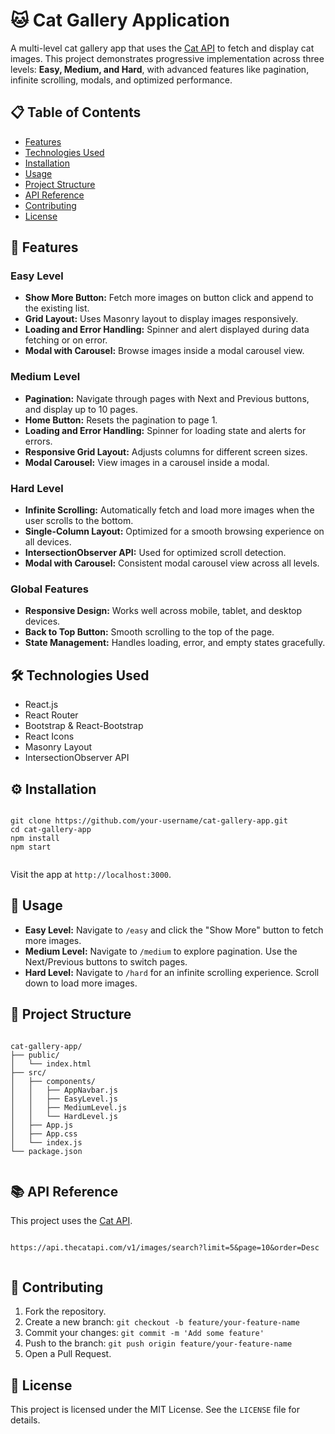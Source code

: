 
  <h1>🐱 Cat Gallery Application</h1>
  <p>A multi-level cat gallery app that uses the <a href="https://thecatapi.com/">Cat API</a> to fetch and display cat images. 
     This project demonstrates progressive implementation across three levels: <b>Easy, Medium, and Hard</b>, with advanced features like pagination, infinite scrolling, modals, and optimized performance.</p>

  <h2>📋 Table of Contents</h2>
  <ul>
    <li><a href="#features">Features</a></li>
    <li><a href="#technologies-used">Technologies Used</a></li>
    <li><a href="#installation">Installation</a></li>
    <li><a href="#usage">Usage</a></li>
    <li><a href="#project-structure">Project Structure</a></li>
    <li><a href="#api-reference">API Reference</a></li>
    <li><a href="#contributing">Contributing</a></li>
    <li><a href="#license">License</a></li>
  </ul>

  <h2 id="features">🚀 Features</h2>

  <h3>Easy Level</h3>
  <ul>
    <li><b>Show More Button:</b> Fetch more images on button click and append to the existing list.</li>
    <li><b>Grid Layout:</b> Uses Masonry layout to display images responsively.</li>
    <li><b>Loading and Error Handling:</b> Spinner and alert displayed during data fetching or on error.</li>
    <li><b>Modal with Carousel:</b> Browse images inside a modal carousel view.</li>
  </ul>

  <h3>Medium Level</h3>
  <ul>
    <li><b>Pagination:</b> Navigate through pages with Next and Previous buttons, and display up to 10 pages.</li>
    <li><b>Home Button:</b> Resets the pagination to page 1.</li>
    <li><b>Loading and Error Handling:</b> Spinner for loading state and alerts for errors.</li>
    <li><b>Responsive Grid Layout:</b> Adjusts columns for different screen sizes.</li>
    <li><b>Modal Carousel:</b> View images in a carousel inside a modal.</li>
  </ul>

  <h3>Hard Level</h3>
  <ul>
    <li><b>Infinite Scrolling:</b> Automatically fetch and load more images when the user scrolls to the bottom.</li>
    <li><b>Single-Column Layout:</b> Optimized for a smooth browsing experience on all devices.</li>
    <li><b>IntersectionObserver API:</b> Used for optimized scroll detection.</li>
    <li><b>Modal with Carousel:</b> Consistent modal carousel view across all levels.</li>
  </ul>

  <h3>Global Features</h3>
  <ul>
    <li><b>Responsive Design:</b> Works well across mobile, tablet, and desktop devices.</li>
    <li><b>Back to Top Button:</b> Smooth scrolling to the top of the page.</li>
    <li><b>State Management:</b> Handles loading, error, and empty states gracefully.</li>
  </ul>

  <h2 id="technologies-used">🛠️ Technologies Used</h2>
  <ul>
    <li>React.js</li>
    <li>React Router</li>
    <li>Bootstrap & React-Bootstrap</li>
    <li>React Icons</li>
    <li>Masonry Layout</li>
    <li>IntersectionObserver API</li>
  </ul>

  <h2 id="installation">⚙️ Installation</h2>
  <pre><code>
git clone https://github.com/your-username/cat-gallery-app.git
cd cat-gallery-app
npm install
npm start
  </code></pre>
  <p>Visit the app at <code>http://localhost:3000</code>.</p>

  <h2 id="usage">📄 Usage</h2>
  <ul>
    <li><b>Easy Level:</b> Navigate to <code>/easy</code> and click the "Show More" button to fetch more images.</li>
    <li><b>Medium Level:</b> Navigate to <code>/medium</code> to explore pagination. Use the Next/Previous buttons to switch pages.</li>
    <li><b>Hard Level:</b> Navigate to <code>/hard</code> for an infinite scrolling experience. Scroll down to load more images.</li>
  </ul>

  <h2 id="project-structure">📁 Project Structure</h2>
  <pre><code>
cat-gallery-app/
├── public/
│   └── index.html
├── src/
│   ├── components/
│   │   ├── AppNavbar.js
│   │   ├── EasyLevel.js
│   │   ├── MediumLevel.js
│   │   └── HardLevel.js
│   ├── App.js
│   ├── App.css
│   └── index.js
└── package.json
  </code></pre>

  <h2 id="api-reference">📚 API Reference</h2>
  <p>This project uses the <a href="https://thecatapi.com/">Cat API</a>.</p>
  <pre><code>
https://api.thecatapi.com/v1/images/search?limit=5&page=10&order=Desc
  </code></pre>

  <h2 id="contributing">🤝 Contributing</h2>
  <ol>
    <li>Fork the repository.</li>
    <li>Create a new branch: <code>git checkout -b feature/your-feature-name</code></li>
    <li>Commit your changes: <code>git commit -m 'Add some feature'</code></li>
    <li>Push to the branch: <code>git push origin feature/your-feature-name</code></li>
    <li>Open a Pull Request.</li>
  </ol>

  <h2 id="license">📄 License</h2>
  <p>This project is licensed under the MIT License. See the <code>LICENSE</code> file for details.</p>

</body>

</html>
